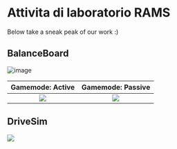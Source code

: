 # Attivita di laboratorio RAMS

Below take a sneak peak of our work :)

## BalanceBoard

![image](https://github.com/Attivita-di-laboratorio-RAMS/BalanceBoardMenu/assets/69402496/983b7695-b4f0-4fea-b554-8f341d76542d)

Gamemode: Active                                                                                                            |  Gamemode: Passive
:------------------------------------------------------------------------------------------------------------------------:  |  :------------------------------------------------------------------------------------------------------------------------:
![](https://github.com/Attivita-di-laboratorio-RAMS/BalanceBoardMenu/assets/69402496/8707d467-de05-412b-a12b-68a4113e24e2)  |  ![](https://github.com/Attivita-di-laboratorio-RAMS/BalanceBoardMenu/assets/69402496/1a8bf3b7-3e9d-4ac8-89d0-4e98d96961d4)

## DriveSim
![](https://github.com/Attivita-di-laboratorio-RAMS/DriveSimMenu/assets/150829640/cfe0c6d1-4bee-4ac9-aedd-58a9a442d8ff)
